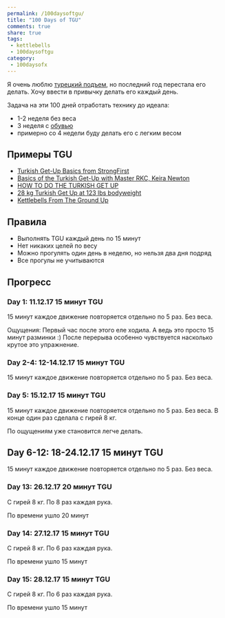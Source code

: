 ```yaml
---
permalink: /100daysoftgu/
title: "100 Days of TGU"
comments: true
share: true
tags:
 - kettlebells
 - 100daysoftgu
category:
 - 100daysofx
---
```


Я очень люблю [турецкий подъем](https://vk.com/videos6172683?section=album_53474310&z=video6172683_169526427%2Fpl_6172683_53474310), но последний год перестала его делать.
Хочу ввести в привычку делать его каждый день.

Задача на эти 100 дней отработать технику до идеала:

* 1-2 неделя без веса
* 3 неделя с [обувью](https://www.youtube.com/watch?v=CZ6BT0X4nJQ)
* примерно со 4 недели буду делать его с легким весом

## Примеры TGU

* [Turkish Get-Up Basics from StrongFirst](https://www.youtube.com/watch?v=0bWRPC49-KI)
* [Basics of the Turkish Get-Up with Master RKC, Keira Newton](https://www.youtube.com/watch?v=iM2oTXgnDRU)
* [HOW TO DO THE TURKISH GET UP](https://www.youtube.com/watch?v=TF1ULxRpp2w)
* [28 kg Turkish Get Up at 123 lbs bodyweight](https://www.youtube.com/watch?v=B4Q9mxjhMy8)
* [Kettlebells From The Ground Up](https://www.functionalmovement.com/store/kettlebells_from_the_ground_up)

## Правила

* Выполнять TGU каждый день по 15 минут
* Нет никаких целей по весу
* Можно прогулять один день в неделю, но нельзя два дня подряд
* Все прогулы не учитываются

## Прогресс

### Day 1: 11.12.17 15 минут TGU

15 минут каждое движение повторяется отдельно по 5 раз. Без веса.

Ощущения: Первый час после этого еле ходила. А ведь это просто 15 минут разминки :)
После перерыва особенно чувствуется насколько крутое это упражнение.

### Day 2-4: 12-14.12.17 15 минут TGU

15 минут каждое движение повторяется отдельно по 5 раз. Без веса.

### Day 5: 15.12.17 15 минут TGU

15 минут каждое движение повторяется отдельно по 5 раз. Без веса.
В конце один раз сделала с гирей 8 кг.

По ощущениям уже становится легче делать.

## Day 6-12: 18-24.12.17 15 минут TGU

15 минут каждое движение повторяется отдельно по 5 раз. Без веса.

### Day 13: 26.12.17 20 минут TGU

С гирей 8 кг. По 8 раз каждая рука.

По времени ушло 20 минут

### Day 14: 27.12.17 15 минут TGU

С гирей 8 кг. По 6 раз каждая рука.

По времени ушло 15 минут

### Day 15: 28.12.17 15 минут TGU

С гирей 8 кг. По 6 раз каждая рука.

По времени ушло 15 минут

